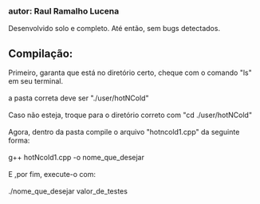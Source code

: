 ### autor: Raul Ramalho Lucena

Desenvolvido solo e completo.
Até então, sem bugs detectados.

## Compilação:

Primeiro, garanta que está no diretório certo, cheque com o comando "ls" em seu terminal. <br>
</br>
a pasta correta deve ser "./user/hotNCold" <br>
</br>
Caso não esteja, troque para o diretório correto com "cd ./user/hotNCold"<br>
</br>
Agora, dentro da pasta compile o arquivo "hotncold1.cpp" da seguinte forma:<br>
</br>
g++ hotNcold1.cpp -o nome_que_desejar <br>
</br>
E ,por fim, execute-o com: <br>
</br>
./nome_que_desejar valor_de_testes